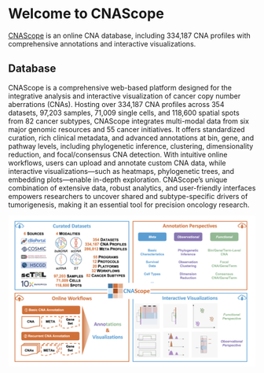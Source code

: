 # Welcome to CNAScope

[CNAScope](https://cna.fengslab.com) is an online CNA database, including 334,187 CNA profiles with comprehensive annotations and interactive visualizations. 

## Database

CNAScope is a comprehensive web-based platform designed for the integrative analysis and interactive visualization of cancer copy number aberrations (CNAs). Hosting over 334,187 CNA profiles across 354 datasets, 97,203 samples, 71,009 single cells, and 118,600 spatial spots from 82 cancer subtypes, CNAScope integrates multi-modal data from six major genomic resources and 55 cancer initiatives. It offers standardized curation, rich clinical metadata, and advanced annotations at bin, gene, and pathway levels, including phylogenetic inference, clustering, dimensionality reduction, and focal/consensus CNA detection. With intuitive online workflows, users can upload and annotate custom CNA data, while interactive visualizations—such as heatmaps, phylogenetic trees, and embedding plots—enable in-depth exploration. CNAScope’s unique combination of extensive data, robust analytics, and user-friendly interfaces empowers researchers to uncover shared and subtype-specific drivers of tumorigenesis, making it an essential tool for precision oncology research.

![image](./Figures/summary.png)